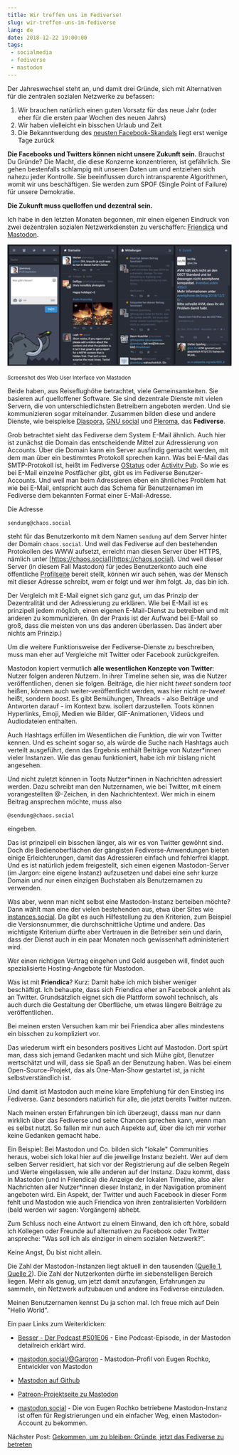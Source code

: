 ```yaml
---
title: Wir treffen uns im Fediverse!
slug: wir-treffen-uns-im-fediverse
lang: de
date: 2018-12-22 19:00:00
tags:
 - socialmedia
 - fediverse
 - mastodon
---
```


Der Jahreswechsel steht an, und damit drei Gründe, sich mit Alternativen für die zentralen sozialen Netzwerke zu befassen:

1. Wir brauchen natürlich einen guten Vorsatz für das neue Jahr (oder eher für die ersten paar Wochen des neuen Jahrs)
2. Wir haben vielleicht ein bisschen Urlaub und Zeit
3. Die Bekanntwerdung des [neusten Facebook-Skandals](https://netzpolitik.org/2018/die-ultimative-liste-so-viele-datenskandale-gab-es-2018-bei-facebook/) liegt erst wenige Tage zurück

**Die Facebooks und Twitters können nicht unsere Zukunft sein.** Brauchst Du Gründe? Die Macht, die diese Konzerne konzentrieren, ist gefährlich. Sie gehen bestenfalls schlampig mit unseren Daten um und entziehen sich nahezu jeder Kontrolle. Sie beeinflussen durch intransparente Algorithmen, womit wir uns beschäftigen. Sie werden zum SPOF (Single Point of Failure) für unsere Demokratie.

**Die Zukunft muss quelloffen und dezentral sein.**

Ich habe in den letzten Monaten begonnen, mir einen eigenen Eindruck von zwei dezentralen sozialen Netzwerkdiensten zu verschaffen: [Friendica](https://friendi.ca/) und [Mastodon](https://joinmastodon.org/).

![Screenshot von Mastodon](/media/2018-12-22/mastodon-screenshot.png)

<small>Screenshot des Web User Interface von Mastodon</small>

Beide haben, aus Reiseflughöhe betrachtet, viele Gemeinsamkeiten. Sie basieren auf quelloffener Software. Sie sind dezentrale Dienste mit vielen Servern, die von unterschiedlichsten Betreibern angeboten werden. Und sie kommunizieren sogar miteinander. Zusammen bilden diese und andere Dienste, wie beispielse [Diaspora](https://diasporafoundation.org/), [GNU social](https://www.gnu.org/software/social/) und [Pleroma](https://pleroma.social/), das **Fediverse**.

Grob betrachtet sieht das Fediverse dem System E-Mail ähnlich. Auch hier ist zunächst die Domain das entscheidende Mittel zur Adressierung von Accounts. Über die Domain kann ein Server ausfindig gemacht werden, mit dem man über ein bestimmtes Protokoll sprechen kann. Was bei E-Mail das SMTP-Protokoll ist, heißt im Fediverse [OStatus](https://www.w3.org/community/ostatus/wiki/Main_Page) oder [Activity Pub](https://www.w3.org/TR/activitypub/). So wie es bei E-Mail einzelne Postfächer gibt, gibt es im Fediverse Benutzer-Accounts. Und weil man beim Adressieren eben ein ähnliches Problem hat wie bei E-Mail, entspricht auch das Schema für Benutzernamen im Fediverse dem bekannten Format einer E-Mail-Adresse.

Die Adresse

    sendung@chaos.social

steht für das Benutzerkonto mit dem Namen `sendung` auf dem Server hinter der Domain `chaos.social`. Und weil das Fediverse auf den bestehenden Protokollen des WWW aufsetzt, erreicht man diesen Server über HTTPS, nämlich unter [https://chaos.social](https://chaos.social). Und weil dieser Server (in diesem Fall Mastodon) für jedes Benutzerkonto auch eine öffentliche [Profilseite](https://chaos.social/@sendung) bereit stellt, können wir auch sehen, was der Mensch mit dieser Adresse schreibt, wem er folgt und wer ihm folgt. Ja, das bin ich.

Der Vergleich mit E-Mail eignet sich ganz gut, um das Prinzip der Dezentralität und der Adressierung zu erklären. Wie bei E-Mail ist es prinzipell jedem möglich, einen eigenen E-Mail-Dienst zu betreiben und mit anderen zu kommunizieren. (In der Praxis ist der Aufwand bei E-Mail so groß, dass die meisten von uns das anderen überlassen. Das ändert aber nichts am Prinzip.)

Um die weitere Funktionsweise der Fediverse-Dienste zu beschreiben, muss man eher auf Vergleiche mit Twitter oder Facebook zurückgreifen.

Mastodon kopiert vermutlich **alle wesentlichen Konzepte von Twitter**: Nutzer folgen anderen Nutzern. In ihrer Timeline sehen sie, was die Nutzer veröffentlichen, denen sie folgen. Beiträge, die hier nicht _tweet_ sondern _toot_ heißen, können auch weiter-veröffentlicht werden, was hier nicht _re-tweet_ heißt, sondern _boost_. Es gibt Bemühungen, Threads - also Beiträge und Antworten darauf - im Kontext bzw. isoliert darzustellen. Toots können Hyperlinks, Emoji, Medien wie Bilder, GIF-Animationen, Videos und Audiodateien enthalten.

Auch Hashtags erfüllen im Wesentlichen die Funktion, die wir von Twitter kennen. Und es scheint sogar so, als würde die Suche nach Hashtags auch verteilt ausgeführt, denn das Ergebnis enthält Beiträge von Nutzer*innen vieler Instanzen. Wie das genau funktioniert, habe ich mir bislang nicht angesehen.

Und nicht zuletzt können in Toots Nutzer*innen in Nachrichten adressiert werden. Dazu schreibt man den Nutzernamen, wie bei Twitter, mit einem vorangestellten @-Zeichen, in den Nachrichtentext. Wer mich in einem Beitrag ansprechen möchte, muss also

    @sendung@chaos.social

eingeben.

Das ist prinzipell ein bisschen länger, als wir es von Twitter gewöhnt sind. Doch die Bedienoberflächen der gängisten Fediverse-Anwendungen bieten einige Erleichterungen, damit das Adressieren einfach und fehlerfrei klappt. Und es ist natürlich jedem freigestellt, sich einen eigenen Mastodon-Server (im Jargon: eine eigene Instanz) aufzusetzen und dabei eine sehr kurze Domain und nur einen einzigen Buchstaben als Benutzernamen zu verwenden.

Was aber, wenn man nicht selbst eine Mastodon-Instanz berteiben möchte? Dann wählt man eine der vielen bestehenden aus, etwa über Sites wie [instances.social](https://instances.social/). Da gibt es auch Hilfestellung zu den Kriterien, zum Beispiel die Versionsnummer, die durchschnittliche Uptime und andere. Das wichtigste Kriterium dürfte aber Vertrauen in die Betreiber sein und darin, dass der Dienst auch in ein paar Monaten noch gewissenhaft administeriert wird.

Wer einen richtigen Vertrag eingehen und Geld ausgeben will, findet auch spezialisierte Hosting-Angebote für Mastodon.

Was ist mit **Friendica**? Kurz: Damit habe ich mich bisher weniger beschäftigt. Ich behaupte, dass sich Friendica eher an Facebook anlehnt als an Twitter. Grundsätzlich eignet sich die Plattform sowohl technisch, als auch durch die Gestaltung der Oberfläche, um etwas längere Beiträge zu veröffentlichen.

Bei meinen ersten Versuchen kam mir bei Friendica aber alles mindestens ein bisschen zu kompliziert vor.

Das wiederum wirft ein besonders positives Licht auf Mastodon. Dort spürt man, dass sich jemand Gedanken macht und sich Mühe gibt, Benutzer wertschätzt und will, dass sie Spaß an der Benutzung haben. Was bei einem Open-Source-Projekt, das als One-Man-Show gestartet ist, ja nicht selbstverständlich ist.

Und damit ist Mastodon auch meine klare Empfehlung für den Einstieg ins Fediverse. Ganz besonders natürlich für alle, die jetzt bereits Twitter nutzen.

Nach meinen ersten Erfahrungen bin ich überzeugt, dasss man nur dann wirklich über das Fediverse und seine Chancen sprechen kann, wenn man es selbst nutzt. So fallen mir nun auch Aspekte auf, über die ich mir vorher keine Gedanken gemacht habe.

Ein Beispiel: Bei Mastodon und Co. bilden sich "lokale" Communities heraus, wobei sich lokal hier auf die jeweilige Instanz bezieht. Wer auf dem selben Server residiert, hat sich vor der Registrierung auf die selben Regeln und Werte eingelassen, wie alle anderen auf der Instanz. Dazu kommt, dass in Mastodon (und in Friendica) die Anzeige der lokalen Timeline, also aller Nachrichten aller Nutzer*innen dieser Instanz, in der Navigation prominent angeboten wird. Ein Aspekt, der Twitter und auch Facebook in dieser Form fehlt und Mastodon wie auch Friendica von ihren zentralisierten Vorbildern (bald werden wir sagen: Vorgängern) abhebt.

Zum Schluss noch eine Antwort zu einem Einwand, den ich oft höre, sobald ich Kollegen oder Freunde auf alternativen zu Facebook oder Twitter anspreche: "Was soll ich als einziger in einem sozialen Netzwerk?".

Keine Angst, Du bist nicht allein.

Die Zahl der Mastodon-Instanzen liegt aktuell in den tausenden ([Quelle 1](https://instances.social/list/old), [Quelle 2](https://mnm.social/instances/)). Die Zahl der Nutzerkonten dürfte im siebenstelligen Bereich liegen. Mehr als genug, um jetzt damit anzufangen, Erfahrungen zu sammeln, ein Netzwerk aufzubauen und andere ins Fediverse einzuladen.

Meinen Benutzernamen kennst Du ja schon mal. Ich freue mich auf Dein "Hello World".

Ein paar Links zum Weiterklicken:

- [Besser - Der Podcast #S01E06](https://besser.demkontinuum.de/2018/12/mastodon-s01e06/) - Eine Podcast-Episode, in der Mastodon detailreich erklärt wird.

- [mastodon.social/@Gargron](https://mastodon.social/@Gargron) - Mastodon-Profil von Eugen Rochko, Entwickler von Mastodon

- [Mastodon auf Github](https://github.com/tootsuite/mastodon)

- [Patreon-Projektseite zu Mastodon](https://www.patreon.com/mastodon)

- [mastodon.social](https://mastodon.social/) - Die von Eugen Rochko betriebene Mastodon-Instanz ist offen für Registrierungen und ein einfacher Weg, einen Mastodon-Account zu bekommen.

Nächster Post: [Gekommen, um zu bleiben: Gründe, jetzt das Fediverse zu betreten](https://www.sendung.de/2019-01-06/fediverse/)
